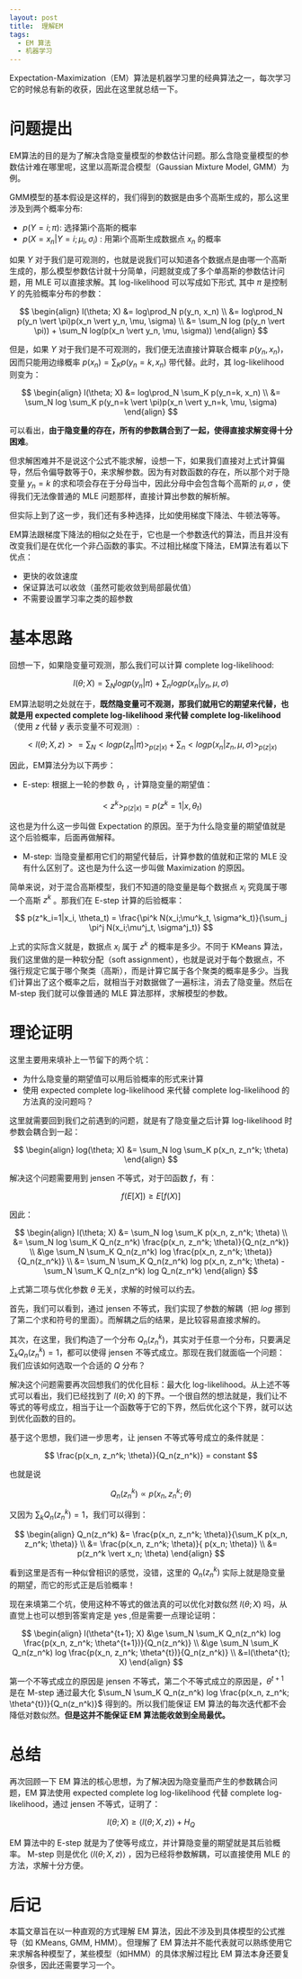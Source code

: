 ```yaml
---
layout: post
title:  理解EM
tags:
  - EM 算法
  - 机器学习
---
```


Expectation-Maximization（EM）算法是机器学习里的经典算法之一，每次学习它的时候总有新的收获，因此在这里就总结一下。

# 问题提出

EM算法的目的是为了解决含隐变量模型的参数估计问题。那么含隐变量模型的参数估计难在哪里呢，这里以高斯混合模型（Gaussian Mixture Model, GMM）为例。

GMM模型的基本假设是这样的，我们得到的数据是由多个高斯生成的，那么这里涉及到两个概率分布:
- $p(Y=i;\pi)$: 选择第i个高斯的概率
- $p(X=x_n \vert Y=i;\mu_i, \sigma_i)$ : 用第i个高斯生成数据点 $x_n$ 的概率

如果 $Y$ 对于我们是可观测的，也就是说我们可以知道各个数据点是由哪一个高斯生成的，那么模型参数估计就十分简单，问题就变成了多个单高斯的参数估计问题，用 MLE 可以直接求解。其 log-likelihood 可以写成如下形式, 其中 $\pi$ 是控制 $Y$ 的先验概率分布的参数：

$$
\begin{align}
l(\theta; X) &= log\prod_N p(y_n, x_n) \\
&= log\prod_N p(y_n \vert \pi)p(x_n \vert y_n, \mu, \sigma) \\
&= \sum_N log (p(y_n \vert \pi)) + \sum_N log(p(x_n \vert y_n, \mu, \sigma))
\end{align}
$$

但是，如果 $Y$ 对于我们是不可观测的，我们便无法直接计算联合概率 $p(y_n, x_n)$，因而只能用边缘概率 $p(x_n)=\sum_K p(y_n=k, x_n)$ 带代替。此时，其 log-likelihood 则变为：

$$
\begin{align}
l(\theta; X) &= log\prod_N \sum_K p(y_n=k, x_n) \\
&= \sum_N log \sum_K p(y_n=k \vert \pi)p(x_n \vert y_n=k, \mu, \sigma)
\end{align}
$$

可以看出，**由于隐变量的存在，所有的参数耦合到了一起，使得直接求解变得十分困难**。

但求解困难并不是说这个公式不能求解，设想一下，如果我们直接对上式计算偏导，然后令偏导数等于0，来求解参数。因为有对数函数的存在，所以那个对于隐变量 $y_n=k$ 的求和项会存在于分母当中，因此分母中会包含每个高斯的 $\mu, \sigma$ ，使得我们无法像普通的 MLE 问题那样，直接计算出参数的解析解。

但实际上到了这一步，我们还有多种选择，比如使用梯度下降法、牛顿法等等。

EM算法跟梯度下降法的相似之处在于，它也是一个参数迭代的算法，而且并没有改变我们是在优化一个非凸函数的事实。不过相比梯度下降法，EM算法有着以下优点：

- 更快的收敛速度
- 保证算法可以收敛（虽然可能收敛到局部最优值）
- 不需要设置学习率之类的超参数

# 基本思路
回想一下，如果隐变量可观测，那么我们可以计算 complete log-likelihood:

$$
l(\theta; X)= \sum_N log p(y_n \vert \pi) + \sum_n logp(x_n \vert y_n, \mu, \sigma)
$$

EM算法聪明之处就在于，**既然隐变量可不观测，那我们就用它的期望来代替，也就是用 expected complete log-likelihood 来代替 complete log-likelihood**（使用 $z$ 代替 $y$ 表示变量不可观测）:

$$
<l(\theta; X,z)>= \sum_N <log p(z_n \vert \pi)>_{p(z \vert x)} + \sum_n <logp(x_n \vert z_n, \mu, \sigma)>_{p(z \vert x)}
$$

因此，EM算法分为以下两步：

- E-step: 根据上一轮的参数 $\theta_{t}$ ，计算隐变量的期望值：

$$ <z^k>_{p(z \vert x)} = p(z^k=1 \vert x, \theta_{t}) $$

这也是为什么这一步叫做 Expectation 的原因。至于为什么隐变量的期望值就是这个后验概率，后面再做解释。

- M-step: 当隐变量都用它们的期望代替后，计算参数的值就和正常的 MLE 没有什么区别了。这也是为什么这一步叫做 Maximization 的原因。

简单来说，对于混合高斯模型，我们不知道的隐变量是每个数据点 $x_i$ 究竟属于哪一个高斯 $z^k$ 。那我们在 E-step 计算的后验概率：

$$
p(z^k_i=1|x_i, \theta_t) = \frac{\pi^k N(x_i;\mu^k_t, \sigma^k_t)}{\sum_j \pi^j N(x_i;\mu^j_t, \sigma^j_t)}
$$

上式的实际含义就是，数据点 $x_i$ 属于 $z^k$ 的概率是多少。不同于 KMeans 算法，我们这里做的是一种软分配（soft assignment），也就是说对于每个数据点，不强行规定它属于哪个聚类（高斯），而是计算它属于各个聚类的概率是多少。当我们计算出了这个概率之后，就相当于对数据做了一遍标注，消去了隐变量。然后在 M-step 我们就可以像普通的 MLE 算法那样，求解模型的参数。

# 理论证明
这里主要用来填补上一节留下的两个坑：

- 为什么隐变量的期望值可以用后验概率的形式来计算
- 使用 expected complete log-likelihood 来代替 complete log-likelihood 的方法真的没问题吗？

这里就需要回到我们之前遇到的问题，就是有了隐变量之后计算 log-likelihood 时参数会耦合到一起：

$$
\begin{align}
log(\theta; X) &= \sum_N log \sum_K p(x_n, z_n^k; \theta)
\end{align}
$$

解决这个问题需要用到 jensen 不等式，对于凹函数 $f$，有：

$$
f(E[X]) \ge E[f(X)]
$$

因此：

$$
\begin{align}
l(\theta; X) &= \sum_N log \sum_K p(x_n, z_n^k; \theta) \\
&= \sum_N log \sum_K Q_n(z_n^k) \frac{p(x_n, z_n^k; \theta)}{Q_n(z_n^k)} \\
&\ge \sum_N \sum_K Q_n(z_n^k) log \frac{p(x_n, z_n^k; \theta)}{Q_n(z_n^k)} \\
&= \sum_N \sum_K Q_n(z_n^k) log p(x_n, z_n^k; \theta) - \sum_N \sum_K Q_n(z_n^k) log Q_n(z_n^k)
\end{align}
$$

上式第二项与优化参数 $\theta$ 无关，求解的时候可以约去。

首先，我们可以看到，通过 jensen 不等式，我们实现了参数的解耦（把 $log$ 挪到了第二个求和符号的里面）。而解耦之后的结果，是比较容易直接求解的。

其次，在这里，我们构造了一个分布 $Q_n(z_n^k)$，其实对于任意一个分布，只要满足 $\sum_k Q_n(z_n^k) = 1$，都可以使得 jensen 不等式成立。那现在我们就面临一个问题：我们应该如何选取一个合适的 $Q$ 分布？

解决这个问题需要再次回想我们的优化目标：最大化 log-likelihood。从上述不等式可以看出，我们已经找到了 $l(\theta; X)$ 的下界。一个很自然的想法就是，我们让不等式的等号成立，相当于让一个函数等于它的下界，然后优化这个下界，就可以达到优化函数的目的。

基于这个思想，我们进一步思考，让 jensen 不等式等号成立的条件就是：

$$
\frac{p(x_n, z_n^k; \theta)}{Q_n(z_n^k)} = constant
$$

也就是说

$$
Q_n(z_n^k) \propto p(x_n, z_n^k; \theta)
$$

又因为 $\sum_k Q_n(z_n^k) = 1$，我们可以得到：

$$
\begin{align}
Q_n(z_n^k) &= \frac{p(x_n, z_n^k; \theta)}{\sum_K p(x_n, z_n^k; \theta)} \\
&= \frac{p(x_n, z_n^k; \theta)}{ p(x_n; \theta)} \\
&= p(z_n^k  \vert  x_n; \theta)
\end{align}
$$

看到这里是否有一种似曾相识的感觉，没错，这里的 $Q_n(z_n^k)$ 实际上就是隐变量的期望，而它的形式正是后验概率！

现在来填第二个坑，使用这种不等式的做法真的可以优化对数似然 $l(\theta; X)$ 吗，从直觉上也可以想到答案肯定是 yes ,但是需要一点理论证明：

$$
\begin{align}
l(\theta^{t+1}; X)
&\ge \sum_N \sum_K Q_n(z_n^k) log \frac{p(x_n, z_n^k; \theta^{t+1})}{Q_n(z_n^k)} \\
&\ge \sum_N \sum_K Q_n(z_n^k) log \frac{p(x_n, z_n^k; \theta^{t})}{Q_n(z_n^k)} \\
&=l(\theta^{t}; X)
\end{align}
$$

第一个不等式成立的原因是 jensen 不等式，第二个不等式成立的原因是，$\theta^{t+1}$ 是在 M-step 通过最大化 $\sum_N \sum_K Q_n(z_n^k) log \frac{p(x_n, z_n^k; \theta^{t})}{Q_n(z_n^k)}$  得到的。所以我们能保证 EM 算法的每次迭代都不会降低对数似然。**但是这并不能保证 EM 算法能收敛到全局最优。**

# 总结
再次回顾一下 EM 算法的核心思想，为了解决因为隐变量而产生的参数耦合问题，EM 算法使用 expected complete log log-likelihood 代替 complete log-likelihood，通过 jensen 不等式，证明了：

$$
l(\theta; X) \ge \langle l(\theta; X, z) \rangle + H_Q
$$

EM 算法中的 E-step 就是为了使等号成立，并计算隐变量的期望就是其后验概率。 M-step 则是优化 $\langle l(\theta; X, z) \rangle$ ，因为已经将参数解耦，可以直接使用 MLE 的方法，求解十分方便。

# 后记
本篇文章旨在以一种直观的方式理解 EM 算法，因此不涉及到具体模型的公式推导（如 KMeans, GMM, HMM）。但理解了 EM 算法并不能代表就可以熟练使用它来求解各种模型了，某些模型（如HMM）的具体求解过程比 EM 算法本身还要复杂很多，因此还需要学习一个。

